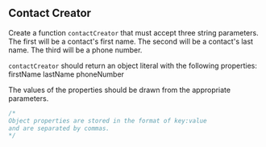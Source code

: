## Contact Creator

Create a function `contactCreator` that must accept three string parameters. The first will be a contact's first name. The second will be a contact's last name. The third will be a phone number.

`contactCreator` should return an object literal with the following properties:
  firstName
  lastName
  phoneNumber
    
The values of the properties should be drawn from the appropriate parameters.

```javascript
/*
Object properties are stored in the format of key:value
and are separated by commas.
*/
```